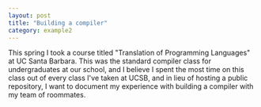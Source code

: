 ```yaml
---
layout: post
title: "Building a compiler"
category: example2
---
```


This spring I took a course titled "Translation of Programming Languages" at UC Santa Barbara. This was the standard compiler class for undergraduates at our school, and I believe I spent the most time on this class out of every class I've taken at UCSB, and in lieu of hosting a public repository, I want to document my experience with building a compiler with my team of roommates.
